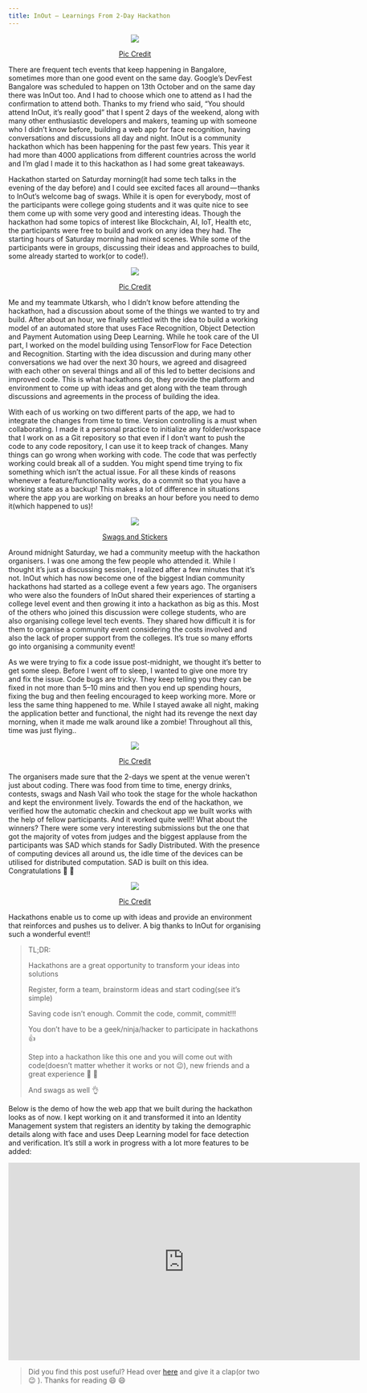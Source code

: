 ```yaml
---
title: InOut — Learnings From 2-Day Hackathon
---
```

<p align="center"><img src="\assets\images\inout.jpeg"/></p>
<p align="center"><a href="https://twitter.com/tweet_prateekj/status/1051469753049632768">Pic Credit</a></p> 
There are frequent tech events that keep happening in Bangalore, sometimes more than one good event on the same day. Google’s DevFest Bangalore was scheduled to happen on 13th October and on the same day there was InOut too. And I had to choose which one to attend as I had the confirmation to attend both. Thanks to my friend who said, “You should attend InOut, it’s really good” that I spent 2 days of the weekend, along with many other enthusiastic developers and makers, teaming up with someone who I didn’t know before, building a web app for face recognition, having conversations and discussions all day and night. InOut is a community hackathon which has been happening for the past few years. This year it had more than 4000 applications from different countries across the world and I’m glad I made it to this hackathon as I had some great takeaways.

Hackathon started on Saturday morning(it had some tech talks in the evening of the day before) and I could see excited faces all around — thanks to InOut’s welcome bag of swags. While it is open for everybody, most of the participants were college going students and it was quite nice to see them come up with some very good and interesting ideas. Though the hackathon had some topics of interest like Blockchain, AI, IoT, Health etc, the participants were free to build and work on any idea they had. The starting hours of Saturday morning had mixed scenes. While some of the participants were in groups, discussing their ideas and approaches to build, some already started to work(or to code!).

<p align="center"><img src="\assets\images\coders.jpeg"/></p>
<p align="center"><a href="https://twitter.com/aswanth9495/status/1051927987124285440">Pic Credit</a></p> 

Me and my teammate Utkarsh, who I didn’t know before attending the hackathon, had a discussion about some of the things we wanted to try and build. After about an hour, we finally settled with the idea to build a working model of an automated store that uses Face Recognition, Object Detection and Payment Automation using Deep Learning. While he took care of the UI part, I worked on the model building using TensorFlow for Face Detection and Recognition. Starting with the idea discussion and during many other conversations we had over the next 30 hours, we agreed and disagreed with each other on several things and all of this led to better decisions and improved code. This is what hackathons do, they provide the platform and environment to come up with ideas and get along with the team through discussions and agreements in the process of building the idea.

With each of us working on two different parts of the app, we had to integrate the changes from time to time. Version controlling is a must when collaborating. I made it a personal practice to initialize any folder/workspace that I work on as a Git repository so that even if I don’t want to push the code to any code repository, I can use it to keep track of changes. Many things can go wrong when working with code. The code that was perfectly working could break all of a sudden. You might spend time trying to fix something which isn’t the actual issue. For all these kinds of reasons whenever a feature/functionality works, do a commit so that you have a working state as a backup! This makes a lot of difference in situations where the app you are working on breaks an hour before you need to demo it(which happened to us)!

<p align="center"><img src="\assets\images\inoutswags1.jpeg"/></p>
<p align="center"><a href="https://twitter.com/TheKaranAgrawal/status/1051613841002455040">Swags and Stickers</a></p> 

Around midnight Saturday, we had a community meetup with the hackathon organisers. I was one among the few people who attended it. While I thought it’s just a discussing session, I realized after a few minutes that it’s not. InOut which has now become one of the biggest Indian community hackathons had started as a college event a few years ago. The organisers who were also the founders of InOut shared their experiences of starting a college level event and then growing it into a hackathon as big as this. Most of the others who joined this discussion were college students, who are also organising college level tech events. They shared how difficult it is for them to organise a community event considering the costs involved and also the lack of proper support from the colleges. It’s true so many efforts go into organising a community event!

As we were trying to fix a code issue post-midnight, we thought it’s better to get some sleep. Before I went off to sleep, I wanted to give one more try and fix the issue. Code bugs are tricky. They keep telling you they can be fixed in not more than 5–10 mins and then you end up spending hours, fixing the bug and then feeling encouraged to keep working more. More or less the same thing happened to me. While I stayed awake all night, making the application better and functional, the night had its revenge the next day morning, when it made me walk around like a zombie! Throughout all this, time was just flying..

<p align="center"><img src="\assets\images\inoutswags2.jpeg"/></p>
<p align="center"><a href="https://twitter.com/devfolioco/status/1051040809234128896">Pic Credit</a></p> 

The organisers made sure that the 2-days we spent at the venue weren't just about coding. There was food from time to time, energy drinks, contests, swags and Nash Vail who took the stage for the whole hackathon and kept the environment lively. Towards the end of the hackathon, we verified how the automatic checkin and checkout app we built works with the help of fellow participants. And it worked quite well!! What about the winners? There were some very interesting submissions but the one that got the majority of votes from judges and the biggest applause from the participants was SAD which stands for Sadly Distributed. With the presence of computing devices all around us, the idle time of the devices can be utilised for distributed computation. SAD is built on this idea. Congratulations 👏 👏

<p align="center"><img src="\assets\images\inoutwinner.jpeg"/></p>
<p align="center"><a href="https://twitter.com/hackinoutco/status/1053717393728589824">Pic Credit</a></p> 

Hackathons enable us to come up with ideas and provide an environment that reinforces and pushes us to deliver. A big thanks to InOut for organising such a wonderful event!!



> TL;DR:
>
>    Hackathons are a great opportunity to transform your ideas into solutions
>
>   Register, form a team, brainstorm ideas and start coding(see it’s simple)
>
 >  Saving code isn’t enough. Commit the code, commit, commit!!!
>
 > You don’t have to be a geek/ninja/hacker to participate in hackathons 👍
>
>  Step into a hackathon like this one and you will come out with code(doesn’t matter whether it works or not 😉), new friends and a great experience 👏 👏
>
 > And swags as well 👌
    
Below is the demo of how the web app that we built during the hackathon looks as of now. I kept working on it and transformed it into an Identity Management system that registers an identity by taking the demographic details along with face and uses Deep Learning model for face detection and verification. It’s still a work in progress with a lot more features to be added: 

<iframe width="700" height="393" src="https://www.youtube.com/embed/4_b7UZNCqJ8" frameborder="0" allow="accelerometer; autoplay; encrypted-media; gyroscope; picture-in-picture" allowfullscreen></iframe>


> Did you find this post useful? Head over [here](https://medium.com/@theimgclist/inout-learnings-from-2-day-hackathon-6d1196410298) and give it a clap(or two 😉 ). Thanks for reading &#128516; &#128516;
  